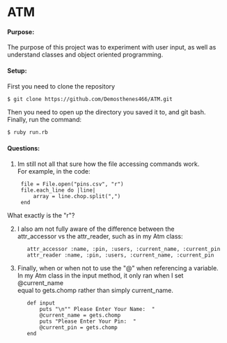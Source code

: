 # ATM

#### Purpose:  
The purpose of this project was to experiment with user input, as well as understand
classes and object oriented programming.
#### Setup:
First you need to clone the repository    
```sh
$ git clone https://github.com/Demosthenes466/ATM.git
```
Then you need to open up the directory you saved it to, and git bash.   
Finally, run the command:
```sh
$ ruby run.rb
```
    
    
#### Questions:
1) Im still not all that sure how the file accessing commands work.   
       For example, in the code:
        
        file = File.open("pins.csv", "r")   
        file.each_line do |line|    
            array = line.chop.split(",")    
        end
What exactly is the "r"? 
        
2) I also am not fully aware of the difference between the    
       attr_accessor vs the attr_reader, such as in my Atm class:
       
          attr_accessor :name, :pin, :users, :current_name, :current_pin   
          attr_reader :name, :pin, :users, :current_name, :current_pin
    
3) Finally, when or when not to use the "@" when referencing a variable.    
       In my Atm class in the input method, it only ran when I set @current_name    
       equal to gets.chomp rather than simply current_name.
       
          def input
              puts "\n"" Please Enter Your Name:  "
              @current_name = gets.chomp
              puts "Please Enter Your Pin:  "
              @current_pin = gets.chomp
          end
  
